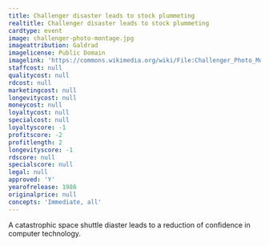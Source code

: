 ```yaml
---
title: Challenger disaster leads to stock plummeting
realtitle: Challenger disaster leads to stock plummeting
cardtype: event
image: challenger-photo-montage.jpg
imageattribution: Galdrad
imagelicense: Public Domain
imagelink: 'https://commons.wikimedia.org/wiki/File:Challenger_Photo_Montage.jpg'
staffcost: null
qualitycost: null
rdcost: null
marketingcost: null
longevitycost: null
moneycost: null
loyaltycost: null
specialcost: null
loyaltyscore: -1
profitscore: -2
profitlength: 2
longevityscore: -1
rdscore: null
specialscore: null
legal: null
approved: 'Y'
yearofrelease: 1986
originalprice: null
concepts: 'Immediate, all'
---
```


A catastrophic space shuttle diaster leads to a reduction of confidence in computer technology.
